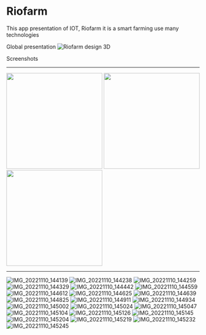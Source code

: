 # Riofarm
This app presentation of IOT, Riofarm it is a smart farming use many technologies

Global presentation
![Riofarm design 3D](https://user-images.githubusercontent.com/33179371/202039585-d02dbdde-dd11-4566-8c4b-f4c8ee3697a8.png)

Screenshots

***
<p float="left">
  <img src="https://user-images.githubusercontent.com/33179371/202043091-b6a04e84-5fe9-4f85-be31-2bf2259382bd.jpg" width=250 padding: 0px 5px 0px 5px/>
  <img src="https://user-images.githubusercontent.com/33179371/202043214-ce062440-812e-49f6-9418-9f759b2890cf.jpg" width=250 padding: 0px 5px 0px 5px/> 
  <img src="https://user-images.githubusercontent.com/33179371/202043799-0bc7c144-a263-43d9-a130-00d107178bca.jpg" width=250 padding: 0px 5px 0px 5px/>
</p>

***

![IMG_20221110_144139](https://user-images.githubusercontent.com/33179371/202043091-b6a04e84-5fe9-4f85-be31-2bf2259382bd.jpg)
![IMG_20221110_144238](https://user-images.githubusercontent.com/33179371/202043214-ce062440-812e-49f6-9418-9f759b2890cf.jpg)
![IMG_20221110_144259](https://user-images.githubusercontent.com/33179371/202043799-0bc7c144-a263-43d9-a130-00d107178bca.jpg)
![IMG_20221110_144329](https://user-images.githubusercontent.com/33179371/202043818-c6a12596-4c75-413e-b79c-19e4faaa68ac.jpg)
![IMG_20221110_144442](https://user-images.githubusercontent.com/33179371/202043825-86434cff-798b-489f-8f16-c0c470b0c56a.jpg)
![IMG_20221110_144559](https://user-images.githubusercontent.com/33179371/202043859-27ab5c1b-2a8a-465d-b03d-21dce24c3615.jpg)
![IMG_20221110_144612](https://user-images.githubusercontent.com/33179371/202043902-570ca781-42ae-44b7-9d89-5e25cc6097fa.jpg)
![IMG_20221110_144625](https://user-images.githubusercontent.com/33179371/202043928-ba5dbe82-94e8-4459-a2e6-facbaa243c6b.jpg)
![IMG_20221110_144639](https://user-images.githubusercontent.com/33179371/202043942-7013eaa3-731b-44cd-99c9-0c01fc633207.jpg)
![IMG_20221110_144825](https://user-images.githubusercontent.com/33179371/202043954-67ee03a7-560a-402e-8959-916592b5d80d.jpg)
![IMG_20221110_144911](https://user-images.githubusercontent.com/33179371/202043963-d8ea7ec8-7d3c-405a-8a00-b877eae97c02.jpg)
![IMG_20221110_144934](https://user-images.githubusercontent.com/33179371/202043978-96e93816-c826-4550-b8f6-a6f654a69488.jpg)
![IMG_20221110_145002](https://user-images.githubusercontent.com/33179371/202043993-9e730884-74e8-4527-a374-bb6a5b2bf97d.jpg)
![IMG_20221110_145024](https://user-images.githubusercontent.com/33179371/202044003-e3b7388e-fe12-4a20-ba38-bd8bfc27487a.jpg)
![IMG_20221110_145047](https://user-images.githubusercontent.com/33179371/202044011-6f5e8d10-3c12-4cc2-9e59-bd2d1962c5d9.jpg)
![IMG_20221110_145104](https://user-images.githubusercontent.com/33179371/202044023-d229fe9f-22bb-4c82-ac5e-0e72fe6a5b66.jpg)
![IMG_20221110_145126](https://user-images.githubusercontent.com/33179371/202044033-b2733c52-6cc0-45f8-9cd0-bdd71087c833.jpg)
![IMG_20221110_145145](https://user-images.githubusercontent.com/33179371/202044040-af112ed7-0287-486b-baf9-30121ec68d55.jpg)
![IMG_20221110_145204](https://user-images.githubusercontent.com/33179371/202044048-bc2326c8-dd77-49b8-82f8-7b8734d00308.jpg)
![IMG_20221110_145219](https://user-images.githubusercontent.com/33179371/202044054-b4807336-de89-47a7-bd93-6a119c57c6fd.jpg)
![IMG_20221110_145232](https://user-images.githubusercontent.com/33179371/202044065-104d3f34-16ca-4c30-a63d-27488ae2eab6.jpg)
![IMG_20221110_145245](https://user-images.githubusercontent.com/33179371/202044077-a5c75734-1d1e-4049-938a-1b9727d47b94.jpg)

